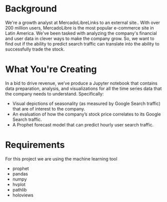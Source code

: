 # Background
We're a growth analyst at MercadoLibreLinks to an external site.. With over 200 million users, MercadoLibre is the most popular e-commerce site in Latin America. We've been tasked with analyzing the company's financial and user data in clever ways to make the company grow. So, we want to find out if the ability to predict search traffic can translate into the ability to successfully trade the stock.

# What You're Creating
In a bid to drive revenue, we’ve produce a Jupyter notebook that contains data preparation, analysis, and visualizations for all the time series data that the company needs to understand. 
Specifically:
+ Visual depictions of seasonality (as measured by Google Search traffic) that are of interest to the company.
+ An evaluation of how the company’s stock price correlates to its Google Search traffic.
+ A Prophet forecast model that can predict hourly user search traffic.

# Requirements
For this project we are using the machine learning tool
+ prophet
+ pandas
+ numpy
+ hvplot
+ pathlib
+ holoviews
